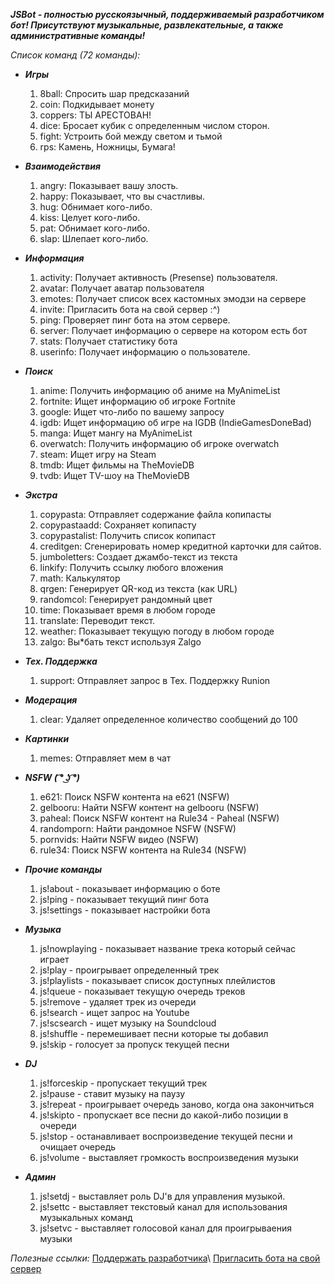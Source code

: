 ***JSBot - полностью русскоязычный, поддерживаемый разработчиком бот! Присутствуют музыкальные, развлекательные, а также административные команды!***

*Список команд (72 команды):*

* *__Игры__*
  1. 8ball: Спросить шар предсказаний
  2. coin: Подкидывает монету
  3. coppers: ТЫ АРЕСТОВАН!
  4. dice: Бросает кубик с определенным числом сторон.
  5. fight: Устроить бой между светом и тьмой
  6. rps: Камень, Ножницы, Бумага!

* *__Взаимодействия__*
  1. angry: Показывает вашу злость.
  2. happy: Показывает, что вы счастливы.
  3. hug: Обнимает кого-либо.
  4. kiss: Целует кого-либо.
  5. pat: Обнимает кого-либо.
  6. slap: Шлепает кого-либо.

* *__Информация__*
  1. activity: Получает активность (Presense) пользователя.
  2. avatar: Получает аватар пользователя
  3. emotes: Получает список всех кастомных эмодзи на сервере
  4. invite: Пригласить бота на свой сервер :^)
  5. ping: Проверяет пинг бота на этом сервере.
  6. server: Получает информацию о сервере на котором есть бот
  7. stats: Получает статистику бота
  8. userinfo: Получает информацию о пользователе.

* *__Поиск__*
  1. anime: Получить информацию об аниме на MyAnimeList
  2. fortnite: Ищет информацию об игроке Fortnite
  3. google: Ищет что-либо по вашему запросу
  4. igdb: Ищет информацию об игре на IGDB (IndieGamesDoneBad)
  5. manga: Ищет мангу на MyAnimeList
  6. overwatch: Получить информацию об игроке overwatch
  7. steam: Ищет игру на Steam
  8. tmdb: Ищет фильмы на TheMovieDB
  9. tvdb: Ищет TV-шоу на TheMovieDB

* *__Экстра__*
  1. copypasta: Отправляет содержание файла копипасты
  2. copypastaadd: Сохраняет копипасту
  3. copypastalist: Получить список копипаст
  4. creditgen: Сгенерировать номер кредитной карточки для сайтов.
  5. jumboletters: Создает джамбо-текст из текста
  6. linkify: Получить ссылку любого вложения
  7. math: Калькулятор
  8. qrgen: Генерирует QR-код из текста (как URL)
  9. randomcol: Генерирует рандомный цвет
  10. time: Показывает время в любом городе
  11. translate: Переводит текст.
  12. weather: Показывает текущую погоду в любом городе
  13. zalgo: Вы*бать текст используя Zalgo

* *__Тех. Поддержка__*
  1. support: Отправляет запрос в Тех. Поддержку Runion

* *__Модерация__*
  1. clear: Удаляет определенное количество сообщений до 100

* *__Картинки__*
  1. memes: Отправляет мем в чат

* *__NSFW ( ͡° ͜ʖ ͡°)__*
  1. e621: Поиск NSFW контента на e621 (NSFW)
  2. gelbooru: Найти NSFW контент на gelbooru (NSFW)
  3. paheal: Поиск NSFW контент на Rule34 - Paheal (NSFW)
  4. randomporn: Найти рандомное NSFW (NSFW)
  5. pornvids: Найти NSFW видео (NSFW)
  6. rule34: Поиск NSFW контента на Rule34 (NSFW)

* *__Прочие команды__*

  1. js!about - показывает информацию о боте
  2. js!ping - показывает текущий пинг бота
  3. js!settings - показывает настройки бота

* *__Музыка__*

  1. js!nowplaying - показывает название трека который сейчас играет
  2. js!play - проигрывает определенный трек
  3. js!playlists - показывает список доступных плейлистов
  4. js!queue - показывает текущую очередь треков
  5. js!remove - удаляет трек из очереди
  6. js!search - ищет запрос на Youtube
  7. js!scsearch - ищет музыку на Soundcloud
  8. js!shuffle - перемешивает песни которые ты добавил
  9. js!skip - голосует за пропуск текущей песни

* *__DJ__*

  1. js!forceskip - пропускает текущий трек
  2. js!pause - ставит музыку на паузу
  3. js!repeat - проигрывает очередь заново, когда она закончиться
  4. js!skipto - пропускает все песни до какой-либо позиции в очереди
  5. js!stop - останавливает воспроизведение текущей песни и очищает очередь
  6. js!volume - выставляет громкость воспроизведения музыки

* *__Админ__*

  1. js!setdj - выставляет роль DJ'в для управления музыкой.
  2. js!settc - выставляет текстовый канал для использования музыкальных команд
  3. js!setvc - выставляет голосовой канал для проигрываения музыки

*Полезные ссылки:*
[Поддержать разработчика](http://www.donationalerts.ru/r/der1se)\\
[Пригласить бота на свой сервер](https://discordapp.com/oauth2/authorize?client_id=428878180238229504&scope=bot&permissions=8)

